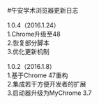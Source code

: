 #午安学术浏览器更新日志

1.0.4（2016.1.24）<br>
1.Chrome升级至48<br>
2.恢复部分脚本<br>
3.优化更新机制


1.0.2（2016.1.8）<br>
1.基于Chrome 47重构<br>
2.集成若干方便开发者的扩展<br>
3.启动器升级为MyChrome 3.7
